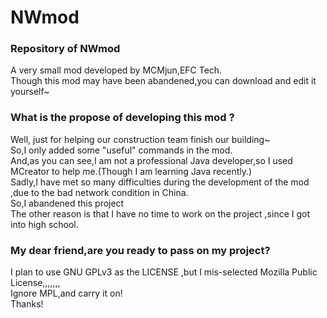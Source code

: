 # NWmod
### Repository of NWmod
A very small mod developed by MCMjun,EFC Tech.    
Though this mod may have been abandened,you can download and edit it yourself~    
### What is the propose of developing this mod ?    
Well, just for helping our construction team finish our building~    
So,I only added some "useful" commands in the mod.     
And,as you can see,I am not a professional Java developer,so I used MCreator to help me.(Though I am learning Java recently.)    
Sadly,I have met so many difficulties during the development of the mod ,due to the bad network condition in China.    
So,I abandened this project      
The other reason is that I have no time to work on the project ,since I got into high school.     
### My dear friend,are you ready to pass on my project?    
I plan to use GNU GPLv3 as the LICENSE ,but I mis-selected Mozilla Public License,,,,,,,    
Ignore MPL,and carry it on!    
Thanks!    
